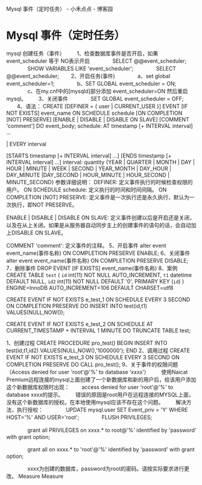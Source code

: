 Mysql 事件（定时任务） - 小禾点点 - 博客园

#  Mysql 事件（定时任务）

mysql 创建任务（事件）
　　1、检查数据库事件是否开启，如果 event_scheduler 等于 NO表示开启
　　　　SELECT @@event_scheduler;
　　　　SHOW VARIABLES LIKE 'event_scheduler';
　　　　SELECT @@event_scheduler;
　　2、开启任务(事件)
　　　　a、set global event_scheduler=1;
　　　　b、SET GLOBAL event_scheduler = ON;
　　　　c、在my.cnf中的[mysqld]部分添加 event_scheduler=ON 然后重启mysql。
　　3、关闭事件
　　　　SET GLOBAL event_scheduler = OFF;
　　4、语法：
CREATE
[DEFINER = { user | CURRENT_USER }]
EVENT
[IF NOT EXISTS]
event_name
ON SCHEDULE schedule
[ON COMPLETION [NOT] PRESERVE]
[ENABLE | DISABLE | DISABLE ON SLAVE]
[COMMENT 'comment']
DO event_body;
schedule:
AT timestamp [+ INTERVAL interval] ...

| EVERY interval

[STARTS timestamp [+ INTERVAL interval] ...]
[ENDS timestamp [+ INTERVAL interval] ...]
interval:
quantity {YEAR | QUARTER | MONTH | DAY | HOUR | MINUTE |
WEEK | SECOND | YEAR_MONTH | DAY_HOUR |
DAY_MINUTE |DAY_SECOND | HOUR_MINUTE |
HOUR_SECOND | MINUTE_SECOND}
参数详细说明：
DEFINER: 定义事件执行的时候检查权限的用户。
ON SCHEDULE schedule: 定义执行的时间和时间间隔。
ON COMPLETION [NOT] PRESERVE: 定义事件是一次执行还是永久执行，默认为一次执行，即NOT PRESERVE。

ENABLE | DISABLE | DISABLE ON SLAVE: 定义事件创建以后是开启还是关闭，以及在从上关闭。如果是从服务器自动同步主上的创建事件的语句的话，会自动加上DISABLE ON SLAVE。

COMMENT 'comment': 定义事件的注释。
5、开启事件
alter event event_name(事件名称) ON COMPLETION PRESERVE ENABLE;
6、关闭事件
alter event event_name(事件名称) ON COMPLETION PRESERVE DISABLE;
7、删除事件
DROP EVENT [IF EXISTS] event_name(事件名称)
8、案例
CREATE TABLE `test` (
`id` int(11) NOT NULL AUTO_INCREMENT,
`t1` datetime DEFAULT NULL,
`id2` int(11) NOT NULL DEFAULT '0',
PRIMARY KEY (`id`)
) ENGINE=InnoDB AUTO_INCREMENT=106 DEFAULT CHARSET=utf8
<!-- 创建一个每隔3秒往test表中插入一条数据的事件 -->
CREATE EVENT IF NOT EXISTS e_test_1 ON SCHEDULE EVERY 3 SECOND
ON COMPLETION PRESERVE
DO INSERT INTO test(id,t1) VALUES(NULL,NOW());
<!-- 创建一个10分钟后清空test表数据的事件 -->
CREATE EVENT IF NOT EXISTS e_test_2
ON SCHEDULE
AT CURRENT_TIMESTAMP + INTERVAL 1 MINUTE
DO TRUNCATE TABLE test;
<!-- 调用存储过程 -->
1、创建过程
CREATE PROCEDURE pro_test()
BEGIN
INSERT INTO test(id,t1,id2) VALUES(NULL,NOW(),'1000000');
END
2、调用过程
CREATE EVENT IF NOT EXISTS e_test_3 ON SCHEDULE EVERY 3 SECOND
ON COMPLETION PRESERVE
DO CALL pro_test();
9、关于事件的权限问题 （Access denied for user 'root'@'%' to database ‘xxxx’）
　　使用Naicat Premium远程连接的mysql上面创建了一个新数据库和新的用户后，给该用户添加这个新数据库权限时出现：
　　access denied for user 'root'@'%' to database xxxx的提示。
　　错误的原因是root用户在远程连接的MYSQL上面，没有这个新数据库的授权。在本地使用mysql应该不存在这个问题。
　　解决方法，执行授权：
　　　　UPDATE mysql.user SET Event_priv = 'Y' WHERE HOST='%' AND USER='root';
　　　　FLUSH PRIVILEGES;

　　　　grant all PRIVILEGES on xxxx.* to root@'%' identified by 'password' with grant option;

　　　　grant all on xxxx.* to 'root'@'%' identified by 'password' with grant option;

　　　　xxxx为创建的数据库，password为root的密码。请按实际要求进行更改。
Measure
Measure